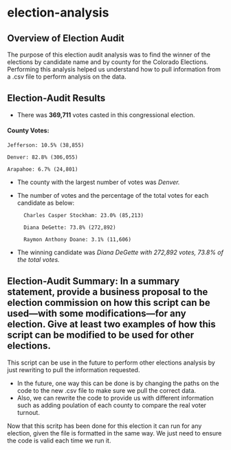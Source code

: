 # election-analysis

## Overview of Election Audit
The purpose of this election audit analysis was to find the winner of the elections by candidate name and by county for the Colorado Elections. Performing this analysis helped us understand how to pull information from a .csv file to perform analysis on the data.

## Election-Audit Results

* There was **369,711** votes casted in this congressional election.

#### County Votes:

    Jefferson: 10.5% (38,855)

    Denver: 82.8% (306,055)

    Arapahoe: 6.7% (24,801)

* The county with the largest number of votes was *Denver.*

* The number of votes and the percentage of the total votes for each candidate as below:

        Charles Casper Stockham: 23.0% (85,213)
        
        Diana DeGette: 73.8% (272,892)
        
        Raymon Anthony Doane: 3.1% (11,606)
        
* The winning candidate was *Diana DeGette with 272,892 votes, 73.8% of the total votes.*

## Election-Audit Summary: In a summary statement, provide a business proposal to the election commission on how this script can be used—with some modifications—for any election. Give at least two examples of how this script can be modified to be used for other elections.
This script can be use in the future to perform other elections analysis by just rewriting to pull the information requested. 
* In the future, one way this can be done is by changing the paths on the code to the new .csv file to make sure we pull the correct data. 
* Also, we can rewrite the code to provide us with different information such as adding poulation of each county to compare the real voter turnout. 

Now that this  scritp has been done for this election it can run for any election, given the file is formatted in the same way. We just need to ensure the code is valid each time we run it.

